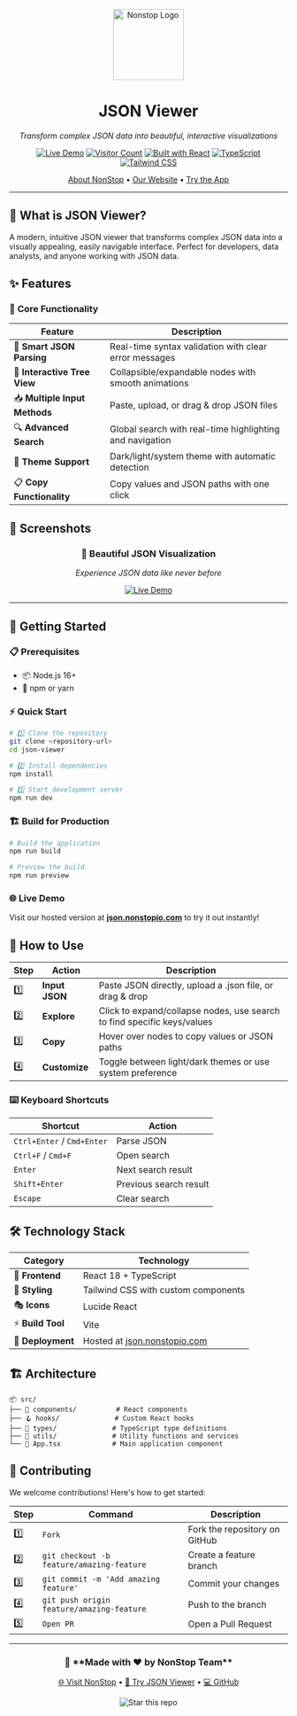 <div align="center">
  <a href="https://nonstopio.com">
    <img src="https://github.com/nonstopio.png" alt="Nonstop Logo" height="128" />
  </a>
  <h1>JSON Viewer</h1>
  <p><em>Transform complex JSON data into beautiful, interactive visualizations</em></p>
  
  [![Live Demo](https://img.shields.io/badge/🌐_Live_Demo-json.nonstopio.com-blue?style=for-the-badge&logo=vercel)](https://json.nonstopio.com)
  [![Visitor Count](https://hits.sh/json.nonstopio.com.svg?style=for-the-badge&label=Visitors&color=brightgreen)](https://json.nonstopio.com)
  [![Built with React](https://img.shields.io/badge/Built_with-React_18-61DAFB?style=for-the-badge&logo=react)](https://reactjs.org/)
  [![TypeScript](https://img.shields.io/badge/TypeScript-007ACC?style=for-the-badge&logo=typescript&logoColor=white)](https://www.typescriptlang.org/)
  [![Tailwind CSS](https://img.shields.io/badge/Tailwind_CSS-38B2AC?style=for-the-badge&logo=tailwind-css&logoColor=white)](https://tailwindcss.com/)
  
  <p>
    <a href="https://nonstopio.com/about-us">About NonStop</a> •
    <a href="https://nonstopio.com">Our Website</a> •
    <a href="https://json.nonstopio.com">Try the App</a>
  </p>
</div>

---

## 🚀 **What is JSON Viewer?**

A modern, intuitive JSON viewer that transforms complex JSON data into a visually appealing, easily navigable interface. Perfect for developers, data analysts, and anyone working with JSON data.

## ✨ **Features**

### 🔧 **Core Functionality**
| Feature | Description |
|---------|-------------|
| 🧠 **Smart JSON Parsing** | Real-time syntax validation with clear error messages |
| 🌳 **Interactive Tree View** | Collapsible/expandable nodes with smooth animations |
| 📥 **Multiple Input Methods** | Paste, upload, or drag & drop JSON files |
| 🔍 **Advanced Search** | Global search with real-time highlighting and navigation |
| 🎨 **Theme Support** | Dark/light/system theme with automatic detection |
| 📋 **Copy Functionality** | Copy values and JSON paths with one click |


## 📸 **Screenshots**

<div align="center">
  <h3>🌟 Beautiful JSON Visualization</h3>
  <p><em>Experience JSON data like never before</em></p>
  
  <!-- Add screenshots here when available -->
  <p>
    <a href="https://json.nonstopio.com">
      <img src="https://img.shields.io/badge/🎯_See_Live_Demo-json.nonstopio.com-success?style=for-the-badge" alt="Live Demo" />
    </a>
  </p>
</div>

---

## 🚀 **Getting Started**

### 📋 **Prerequisites**
- 📦 Node.js 16+ 
- 🔧 npm or yarn

### ⚡ **Quick Start**

```bash
# 1️⃣ Clone the repository
git clone <repository-url>
cd json-viewer

# 2️⃣ Install dependencies
npm install

# 3️⃣ Start development server
npm run dev
```

### 🏗️ **Build for Production**

```bash
# Build the application
npm run build

# Preview the build
npm run preview
```

### 🌐 **Live Demo**
Visit our hosted version at **[json.nonstopio.com](https://json.nonstopio.com)** to try it out instantly!

## 📖 **How to Use**

<div align="center">

| Step | Action | Description |
|------|--------|-------------|
| 1️⃣ | **Input JSON** | Paste JSON directly, upload a .json file, or drag & drop |
| 2️⃣ | **Explore** | Click to expand/collapse nodes, use search to find specific keys/values |
| 3️⃣ | **Copy** | Hover over nodes to copy values or JSON paths |
| 4️⃣ | **Customize** | Toggle between light/dark themes or use system preference |

</div>

### ⌨️ **Keyboard Shortcuts**
| Shortcut | Action |
|----------|--------|
| `Ctrl+Enter` / `Cmd+Enter` | Parse JSON |
| `Ctrl+F` / `Cmd+F` | Open search |
| `Enter` | Next search result |
| `Shift+Enter` | Previous search result |
| `Escape` | Clear search |

## 🛠️ **Technology Stack**

<div align="center">

| Category | Technology |
|----------|------------|
| 🎨 **Frontend** | React 18 + TypeScript |
| 💄 **Styling** | Tailwind CSS with custom components |
| 🎭 **Icons** | Lucide React |
| ⚡ **Build Tool** | Vite |
| 🚀 **Deployment** | Hosted at [json.nonstopio.com](https://json.nonstopio.com) |

</div>

## 🏗️ **Architecture**

```
📦 src/
├── 🧩 components/          # React components
├── 🪝 hooks/              # Custom React hooks  
├── 📝 types/              # TypeScript type definitions
├── 🔧 utils/              # Utility functions and services
└── 🎯 App.tsx             # Main application component
```

## 🤝 **Contributing**

We welcome contributions! Here's how to get started:

| Step | Command | Description |
|------|---------|-------------|
| 1️⃣ | `Fork` | Fork the repository on GitHub |
| 2️⃣ | `git checkout -b feature/amazing-feature` | Create a feature branch |
| 3️⃣ | `git commit -m 'Add amazing feature'` | Commit your changes |
| 4️⃣ | `git push origin feature/amazing-feature` | Push to the branch |
| 5️⃣ | `Open PR` | Open a Pull Request |

---

<div align="center">
  <h3>🌟 **Made with ❤️ by NonStop Team**</h3>
  <p>
    <a href="https://nonstopio.com">🌐 Visit NonStop</a> •
    <a href="https://json.nonstopio.com">🚀 Try JSON Viewer</a> •
    <a href="https://github.com/nonstopio">💻 GitHub</a>
  </p>
  
  <p>
    <img src="https://img.shields.io/badge/⭐_Star_this_repo-if_it_helped_you!-yellow?style=for-the-badge" alt="Star this repo" />
  </p>
</div>
